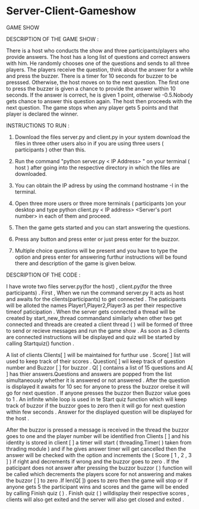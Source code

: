 # Server-Client-Gameshow

GAME SHOW

DESCRIPTION OF THE GAME SHOW :

There is a host who conducts the show and three participants/players who provide answers. The host has a long list of questions and correct answers
with him. He randomly chooses one of the questions and sends to all three players. The players receive the question, think about the answer for a
while and press the buzzer. There is a timer for 10 seconds for buzzer to be presssed. Otherwise, the host moves on to the next question. The first one
to press the buzzer is given a chance to provide the answer within 10 seconds. If the answer is correct, he is given 1 point, otherwise -0.5.Nobody gets chance to answer this question again. The host then proceeds with the next question. The game stops when any player gets 5 points and that player is declared the winner.

INSTRUCTIONS TO RUN :

1. Download the files server.py and client.py in your system download the files in three other users also in if you are using three users ( participants ) other than this.

2. Run the command "python server.py < IP Address> <Any Port number>" on your terminal ( host ) after going into the respective directory in which the files are downloaded.

3. You can obtain the IP adress by using the command hostname -I in the terminal.

4. Open three more users or three more terminals ( participants )on your desktop and type python client.py < IP address> <Server's port number>
in each of them and proceed.

5. Then the game gets started and you can start answering the questions.

6. Press any button and press enter or just press enter for the buzzor.

7. Multiple choice questions will be present and you have to type the option and press enter for answering furthur instructions will be found
there and description of the game is given below.
  
DESCRIPTION OF THE CODE :

I have wrote two files server.py(for the host) , client.py(for the three participants) . First , When we run the command server.py it acts as host
and awaits for the clients(participants) to get connected . The paticipants will be alloted the names Player1,Player2,Player3 as per their respective
timeof paticipation . When the server gets connected a thread will be created by start_new_thread commandand similarly when other two get connected  and threads are created a client thread ( ) will be formed of three to send or recieve messages and run the game show . As soon as 3
clients are connected instructions will be displayed and quiz will be started by calling Startquiz() function .

A list of clients Clients[ ] will be maintained for furthur use . Score[ ] list will used to keep track of their scores . Question[ ] wil keep track of
question number and Buzzor [ ] for buzzor . Q[ ] contains a list of 15 questions and A[ ] has thier answers.Questions and answers are popped from  the list simultaneously whether it is answered or not answered . After the question is displayed it awaits for 10 sec for anyone to press the buzzor orelse it will go for next question . If anyone presses the buzzor then Buzzor value goes to 1 . An infinite while loop is used in te Start quiz function which will keep track of buzzor if the buzzor goes to zero then it will go for next question within few seconds . Answer for the displayed question will be displayed for the host .

After the buzzor is pressed a message is received in the thread the buzzor goes to one and the player number will be identified fron Clients [ ] and
his identity is stored in client [ ] a timer will start ( threading.Timer( ) taken from thrading module ) and if he gives answer timer will get cancelled then the answer will be checked with the option and increments the ( Score [ 1 , 2 , 3 ] ) if right and decrements if wrong and the buzzor goes to zero . If the paticipant does not answer after pressing the buzzor buzzor ( ) function will be called which decrements the players score for not answering and makes the buzzor [ ] to zero .If len(Q[ ]) goes to zero then the game will stop or if anyone gets 5 the participant wins and scores and the game will be ended by calling Finish quiz ( ) . Finish quiz ( ) willdisplay their respective scores , clients will also get exited and the server will also get closed and exited .

